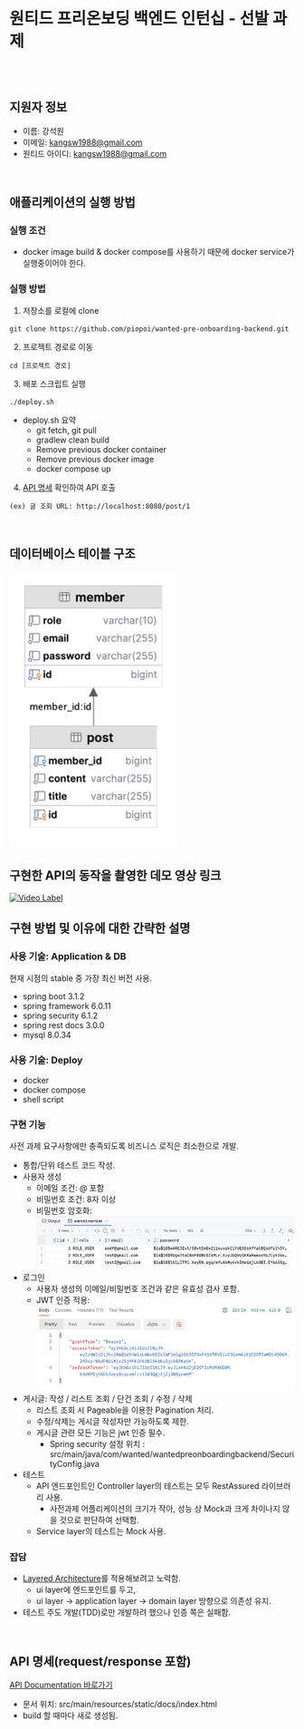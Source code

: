 # 원티드 프리온보딩 백엔드 인턴십 - 선발 과제
<br></br>
## 지원자 정보
- 이름: 강석원
- 이메일: kangsw1988@gmail.com
- 원티드 아이디: kangsw1988@gmail.com

<br>

## 애플리케이션의 실행 방법
### 실행 조건
- docker image build & docker compose를 사용하기 때문에 docker service가 실행중이어야 한다.
### 실행 방법
1. 저장소를 로컬에 clone
```shell
git clone https://github.com/piopoi/wanted-pre-onboarding-backend.git
```
2. 프로젝트 경로로 이동
```shell
cd [프로젝트 경로]
```
3. 배포 스크립트 실행
```shell
./deploy.sh
```
- deploy.sh 요약
  - git fetch, git pull
  - gradlew clean build
  - Remove previous docker container
  - Remove previous docker image
  - docker compose up
4. [API 명세](https://htmlpreview.github.io/?https://github.com/piopoi/wanted-pre-onboarding-backend/blob/master/src/main/resources/static/docs/index.html) 확인하여 API 호출
```
(ex) 글 조회 URL: http://localhost:8080/post/1
```
<br>

## 데이터베이스 테이블 구조

[//]: # (![db_diagram]&#40;docs/db_diagram.png&#41;)
<img src="docs/db_diagram.png" width="300"/>
<br>

## 구현한 API의 동작을 촬영한 데모 영상 링크
[![Video Label](http://img.youtube.com/vi/Y4fhMK7Ihk0/0.jpg)](https://youtu.be/Y4fhMK7Ihk0)
<br>

## 구현 방법 및 이유에 대한 간략한 설명
### 사용 기술: Application & DB
현재 시점의 stable 중 가장 최신 버전 사용.
- spring boot 3.1.2
- spring framework 6.0.11
- spring security 6.1.2
- spring rest docs 3.0.0
- mysql 8.0.34
### 사용 기술: Deploy
- docker
- docker compose
- shell script
### 구현 기능
사전 과제 요구사항에만 충족되도록 비즈니스 로직은 최소한으로 개발.
- 통합/단위 테스트 코드 작성.
- 사용자 생성
  - 이메일 조건: @ 포함
  - 비밀번호 조건: 8자 이상
  - 비밀번호 암호화:
  ![docs/sample_db_table_member.png](docs/sample_db_table_member.png)
- 로그인
  - 사용자 생성의 이메일/비밀번호 조건과 같은 유효성 검사 포함.
  - JWT 인증 적용: 
  ![docs/sample_login_response_jwt.png](docs/sample_login_response_jwt.png)
- 게시글: 작성 / 리스트 조회 / 단건 조회 / 수정 / 삭제
  - 리스트 조회 시 Pageable을 이용한 Pagination 처리.
  - 수정/삭제는 게시글 작성자만 가능하도록 제한.
  - 게시글 관련 모든 기능은 jwt 인증 필수.
    - Spring security 설정 위치 : src/main/java/com/wanted/wantedpreonboardingbackend/SecurityConfig.java
- 테스트
  - API 엔드포인트인 Controller layer의 테스트는 모두 RestAssured 라이브러리 사용.
    - 사전과제 어플리케이션의 크기가 작아, 성능 상 Mock과 크게 차이나지 않을 것으로 판단하여 선택함.
  - Service layer의 테스트는 Mock 사용.
### 잡담
- [Layered Architecture](https://www.google.com/search?q=Layered+Architecture)를 적용해보려고 노력함.
  - ui layer에 엔드포인트를 두고,
  - ui layer -> application layer -> domain layer 방향으로 의존성 유지.
- 테스트 주도 개발(TDD)로만 개발하려 했으나 인증 쪽은 실패함.
<br>

## API 명세(request/response 포함)
[API Documentation 바로가기](https://htmlpreview.github.io/?https://github.com/piopoi/wanted-pre-onboarding-backend/blob/master/src/main/resources/static/docs/index.html)
- 문서 위치: src/main/resources/static/docs/index.html
- build 할 때마다 새로 생성됨.
